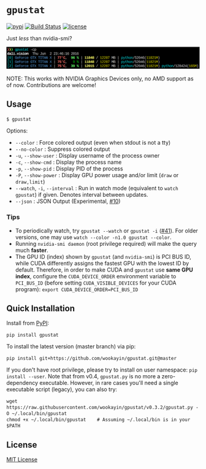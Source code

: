 `gpustat`
=========

[![pypi](https://img.shields.io/pypi/v/gpustat.svg?maxAge=86400)][pypi_gpustat]
[![Build Status](https://travis-ci.org/wookayin/gpustat.svg?branch=master)](https://travis-ci.org/wookayin/gpustat)
[![license](https://img.shields.io/github/license/wookayin/gpustat.svg?maxAge=86400)](LICENSE)

Just *less* than nvidia-smi?

![Screenshot: gpustat -cp](screenshot.png)

NOTE: This works with NVIDIA Graphics Devices only, no AMD support as of now. Contributions are welcome!

Usage
-----

`$ gpustat`

Options:

* `--color`            : Force colored output (even when stdout is not a tty)
* `--no-color`         : Suppress colored output
* `-u`, `--show-user`  : Display username of the process owner
* `-c`, `--show-cmd`   : Display the process name
* `-p`, `--show-pid`   : Display PID of the process
* `-P`, `--show-power` : Display GPU power usage and/or limit (`draw` or `draw,limit`)
* `--watch`, `-i`, `--interval`   : Run in watch mode (equivalent to `watch gpustat`) if given. Denotes interval between updates.
* `--json`             : JSON Output (Experimental, [#10][gh-issue-10])

### Tips

- To periodically watch, try `gpustat --watch` or `gpustat -i` ([#41][gh-issue-41]).
  For older versions, one may use `watch --color -n1.0 gpustat --color`.
- Running `nvidia-smi daemon` (root privilege required) will make the query much **faster**.
- The GPU ID (index) shown by `gpustat` (and `nvidia-smi`) is PCI BUS ID,
  while CUDA differently assigns the fastest GPU with the lowest ID by default.
  Therefore, in order to make CUDA and `gpustat` use **same GPU index**,
  configure the `CUDA_DEVICE_ORDER` environment variable to `PCI_BUS_ID`
  (before setting `CUDA_VISIBLE_DEVICES` for your CUDA program):
  `export CUDA_DEVICE_ORDER=PCI_BUS_ID`


Quick Installation
------------------

Install from [PyPI][pypi_gpustat]:

```
pip install gpustat
```

To install the latest version (master branch) via pip:

```
pip install git+https://github.com/wookayin/gpustat.git@master
```

If you don't have root privilege, please try to install on user namespace: `pip install --user`.
Note that from v0.4, `gpustat.py` is no more a zero-dependency executable.
However, in rare cases you'll need a single executable script (legacy), you can also try:

```
wget https://raw.githubusercontent.com/wookayin/gpustat/v0.3.2/gpustat.py -O ~/.local/bin/gpustat
chmod +x ~/.local/bin/gpustat    # Assuming ~/.local/bin is in your $PATH
```

[pypi_gpustat]: https://pypi.python.org/pypi/gpustat
[gh-issue-10]: https://github.com/wookayin/gpustat/issues/10
[gh-issue-41]: https://github.com/wookayin/gpustat/issues/41


License
-------

[MIT License](LICENSE)
